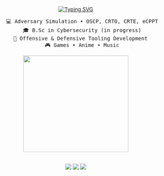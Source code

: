 <div align=center>
<a href="https://git.io/typing-svg"><img src="https://readme-typing-svg.herokuapp.com?font=JetBrains+Mono&size=30&pause=1000&color=FFFFFF&center=true&width=550&lines=Hi+(%E2%80%A2+%E2%97%A1%E2%80%A2)+!+I'm+B0lg0r0v+!" alt="Typing SVG" /></a>
  <pre>
    💻 Adversary Simulation • OSCP, CRTO, CRTE, eCPPT
    🎓 B.Sc in Cybersecurity (in progress)
    💊 Offensive & Defensive Tooling Development 
    🎮 Games • Anime • Music
</pre>
<img src="https://github.com/user-attachments/assets/90f8700d-d485-4392-9c11-11df444b2735"  height=260 width="75%"/>
<br><br>
  
[![](https://img.shields.io/badge/Linkedin-blue)](https://linkedin.com/in/arthur-minasyan-b582b7233)
[![](https://img.shields.io/badge/Website-6364ff)](https://arthurminasyan.com)
[![](https://img.shields.io/badge/Twitter-%2392b8c3)](https://twitter.com/b0lg0r0v)
</div>

